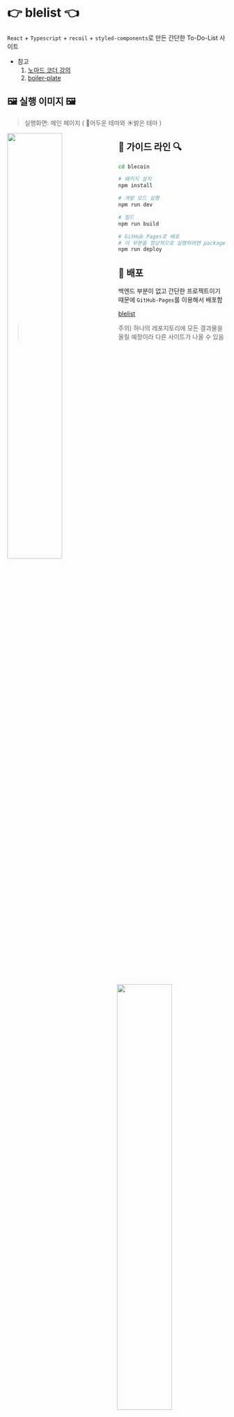 # 👉 blelist 👈
`React` + `Typescript` + `recoil` + `styled-components`로 만든 간단한 To-Do-List 사이트

+ 참고
  1. [노마드 코더 강의](https://nomadcoders.co/react-masterclass)
  2. [boiler-plate](https://github.com/1-blue/boiler-plate-react-typescript)

## 🖼️ 실행 이미지 🖼️
> 실행화면: 메인 페이지 ( 🌙어두운 테마와 ☀️밝은 테마 )

<p>
  <img src="https://user-images.githubusercontent.com/63289318/155276767-c7a8ffa4-a030-423d-80fa-5129c58679f9.jpg" width="50%" align="left" />
  <img src="https://user-images.githubusercontent.com/63289318/155278190-f599cdc7-911c-4c2a-9222-8919a295a4df.jpg" width="50%" align="right" />
</p>

## 🔎 가이드 라인 🔍
```bash
cd blecoin

# 패키지 설치
npm install

# 개발 모드 실행
npm run dev

# 빌드
npm run build

# GitHub Pages로 배포
# 이 부분을 정상적으로 실행하려면 package.json에서 homepage와 webpack.config.ts의 PUBLIC_URL에 대한 환경변수값을 알맞게 변경시켜줘야함
npm run deploy
```

## 🚀 배포
백엔드 부분이 없고 간단한 프로젝트이기 때문에 `GitHub-Pages`를 이용해서 배포함

[blelist](https://1-blue.github.io/react-clone-project/)

> 주의) 하나의 레포지토리에 모든 결과물을 올릴 예정이라 다른 사이트가 나올 수 있음